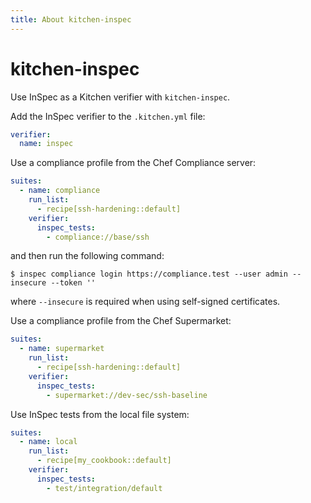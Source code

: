 ```yaml
---
title: About kitchen-inspec
---
```


# kitchen-inspec

Use InSpec as a Kitchen verifier with `kitchen-inspec`.

Add the InSpec verifier to the `.kitchen.yml` file:

```yaml
verifier:
  name: inspec
```

Use a compliance profile from the Chef Compliance server:

```yaml
suites:
  - name: compliance
    run_list:
      - recipe[ssh-hardening::default]
    verifier:
      inspec_tests:
        - compliance://base/ssh
```

and then run the following command:

```shell
$ inspec compliance login https://compliance.test --user admin --insecure --token ''
```

where `--insecure` is required when using self-signed certificates.

Use a compliance profile from the Chef Supermarket:

```yaml
suites:
  - name: supermarket
    run_list:
      - recipe[ssh-hardening::default]
    verifier:
      inspec_tests:
        - supermarket://dev-sec/ssh-baseline
```

Use InSpec tests from the local file system:

```yaml
suites:
  - name: local
    run_list:
      - recipe[my_cookbook::default]
    verifier:
      inspec_tests:
        - test/integration/default
```
